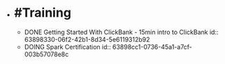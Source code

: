 - # #Training
	- DONE Getting Started With ClickBank - 15min intro to ClickBank
	  id:: 63898330-06f2-42b1-8d34-5e6119312b92
	- DOING Spark Certification
	  id:: 63898cc1-0736-45a1-a7cf-003b57078e8c